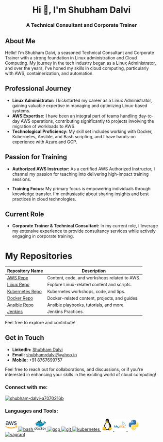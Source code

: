 <h1 align="center">Hi 👋, I'm Shubham Dalvi</h1>
<h3 align="center">A Technical Consultant and Corporate Trainer</h3>

 
## About Me
Hello! I'm Shubham Dalvi, a seasoned Technical Consultant and Corporate Trainer with a strong foundation in Linux administration and Cloud Computing. My journey in the tech industry began as a Linux Administrator, and over the years, I've honed my skills in cloud computing, particularly with AWS, containerization, and automation. 

## Professional Journey
- **Linux Administrator:** I kickstarted my career as a Linux Administrator, gaining valuable expertise in managing and optimizing Linux-based systems.
- **AWS Expertise:** I have been an integral part of teams handling day-to-day AWS operations, contributing significantly to projects involving the migration of workloads to AWS.
- **Technological Proficiency:** My skill set includes working with Docker, Kubernetes, Ansible, and Bash scripting, and I have hands-on experience with Azure and GCP.

## Passion for Training
- **Authorized AWS Instructor:** As a certified AWS Authorized Instructor, I channel my passion for teaching into delivering high-impact training sessions.

- **Training Focus:** My primary focus is empowering individuals through knowledge transfer. I'm enthusiastic about sharing insights and best practices in cloud technologies.

## Current Role
- **Corporate Trainer & Technical Consultant:** In my current role, I leverage my extensive experience to provide consultancy services while actively engaging in corporate training.

# My Repositories


| Repository Name      | Description                                       |
|----------------------|---------------------------------------------------|
| [AWS Repo](https://github.com/shubhamrd/AWS)  | Content, code, and workshops related to AWS.      |
| [Linux Repo](https://github.com/shubhamrd/Linux) | Explore Linux-related content and scripts.    |
| [Kubernetes Repo](https://github.com/shubhamrd/Kubernetes) | Kubernetes workshops, code, and tips.     |
| [Docker Repo](https://github.com/shubhamrd/Docker)     | Docker-related content, projects, and guides. |
| [Ansible Repo](https://github.com/shubhamrd/Ansible)   | Ansible playbooks, tutorials, and more.      |
| [Jenkins](https://github.com/shubhamrd/jenkins)   | Jenkins Practices.      |

Feel free to explore and contribute!



## Get in Touch
- **LinkedIn:** [Shubham Dalvi](https://www.linkedin.com/in/shubham-dalvi-a7070216b/)
- **Email:** shubhamrdalvi@yahoo.in
- **Mobile:** +91 8767699757



Feel free to reach out for collaborations, and discussions, or if you're interested in enhancing your skills in the exciting world of cloud computing!


<h3 align="left">Connect with me:</h3>
<p align="left">
<a href="https://linkedin.com/in/shubham-dalvi-a7070216b" target="blank"><img align="center" src="https://raw.githubusercontent.com/rahuldkjain/github-profile-readme-generator/master/src/images/icons/Social/linked-in-alt.svg" alt="shubham-dalvi-a7070216b" height="30" width="40" /></a>
</p>

<h3 align="left">Languages and Tools:</h3>
<p align="left"> <a href="https://aws.amazon.com" target="_blank" rel="noreferrer"> <img src="https://raw.githubusercontent.com/devicons/devicon/master/icons/amazonwebservices/amazonwebservices-original-wordmark.svg" alt="aws" width="40" height="40"/> </a> <a href="https://www.gnu.org/software/bash/" target="_blank" rel="noreferrer"> <img src="https://www.vectorlogo.zone/logos/gnu_bash/gnu_bash-icon.svg" alt="bash" width="40" height="40"/> </a> <a href="https://www.docker.com/" target="_blank" rel="noreferrer"> <img src="https://raw.githubusercontent.com/devicons/devicon/master/icons/docker/docker-original-wordmark.svg" alt="docker" width="40" height="40"/> </a> <a href="https://cloud.google.com" target="_blank" rel="noreferrer"> <img src="https://www.vectorlogo.zone/logos/google_cloud/google_cloud-icon.svg" alt="gcp" width="40" height="40"/> </a> <a href="https://git-scm.com/" target="_blank" rel="noreferrer"> <img src="https://www.vectorlogo.zone/logos/git-scm/git-scm-icon.svg" alt="git" width="40" height="40"/> </a> <a href="https://kubernetes.io" target="_blank" rel="noreferrer"> <img src="https://www.vectorlogo.zone/logos/kubernetes/kubernetes-icon.svg" alt="kubernetes" width="40" height="40"/> </a> <a href="https://www.linux.org/" target="_blank" rel="noreferrer"> <img src="https://raw.githubusercontent.com/devicons/devicon/master/icons/linux/linux-original.svg" alt="linux" width="40" height="40"/> </a> <a href="https://www.mysql.com/" target="_blank" rel="noreferrer"> <img src="https://raw.githubusercontent.com/devicons/devicon/master/icons/mysql/mysql-original-wordmark.svg" alt="mysql" width="40" height="40"/> </a> <a href="https://www.python.org" target="_blank" rel="noreferrer"> <img src="https://raw.githubusercontent.com/devicons/devicon/master/icons/python/python-original.svg" alt="python" width="40" height="40"/> </a> <a href="https://www.vagrantup.com/" target="_blank" rel="noreferrer"> <img src="https://www.vectorlogo.zone/logos/vagrantup/vagrantup-icon.svg" alt="vagrant" width="40" height="40"/> </a> </p>
